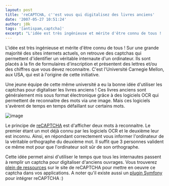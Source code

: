 ```yaml
---
layout: post
title: 'reCAPTCHA, c''est vous qui digitalisez des livres anciens'
date: '2007-05-27 10:51:24'
author: j0k
tags: '[antispam,captcha]'
excerpt: "L'idée est très ingénieuse et mérite d'être connu de tous !     \nSur une grande majorité des sites internets actuels, on retrouve des captchas qui permettent d'identifier un véritable internaute d'un ordinateur. Ils sont placés à la fin de formulaires d'inscription et présentent des lettres et/ou des chiffres que vous devez reconnaitre. C'est l'Université      …"
---
```


L'idée est très ingénieuse et mérite d'être connu de tous !
Sur une grande majorité des sites internets actuels, on retrouve des captchas qui permettent d'identifier un véritable internaute d'un ordinateur. Ils sont placés à la fin de formulaires d'inscription et présentent des lettres et/ou des chiffres que vous devez reconnaitre. C'est l'Université Carnegie Mellon, aux USA, qui est à l'origine de cette initiative.

Une jeune équipe de cette même université a eu la bonne idée d'utiliser les captchas pour digitaliser les livres anciens ! Ces livres anciens sont généralement mis sous format électronique grâce à des logiciels OCR qui permettent de reconnaitre des mots via une image. Mais ces logiciels s'avèrent de temps en temps défaillant sur certains mots.

 ![image](http://img521.imageshack.us/img521/2098/captchahomepageiy0.gif)

Le principe de [reCAPTCHA](http://recaptcha.net/) est d'afficher deux mots à reconnaitre. Le premier étant un mot déjà connu par les logiciels OCR et le deuxième leur est inconnu. Ainsi, en répondant correctement vous informer l'ordinateur de la véritable orthographe du deuxième mot. Il suffit que 3 personnes valident ce même mot pour que l'ordinateur soit sûr de son orthographe.

Cette idée permet ainsi d'utiliser le temps que tous les internautes passent à remplir un captcha pour digitaliser d'anciens ouvrages.   Vous trouverez [plein de ressources](http://recaptcha.net/resources.html) sur le site de reCAPTCHA pour mettre en oeuvre ce captcha dans vos applications.   A noter qu'il existe aussi un [plugin Symfony](http://trac.symfony-project.com/trac/wiki/sfReCaptchaPlugin) pour intégrer reCAPTCHA :)

